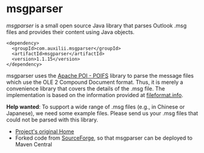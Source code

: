 # msgparser
*msgparser* is a small open source Java library that parses Outlook .msg files and provides their content using Java objects.

```
<dependency>
  <groupId>com.auxilii.msgparser</groupId>
  <artifactId>msgparser</artifactId>
  <version>1.1.15</version>
</dependency>
```

msgparser uses the [Apache POI - POIFS](http://poi.apache.org/poifs/) library to parse the message files which use the OLE 2 Compound Document format. Thus, it is merely a convenience library that covers the details of the .msg file. The implementation is based on the information provided at [fileformat.info](http://www.fileformat.info/format/outlookmsg/). 

**Help wanted**: To support a wide range of .msg files (e.g., in Chinese or Japanese), we need some example files. Please send us your .msg files that could not be parsed with this library.

 * [Project's original Home](http://auxilii.com/msgparser/)
 * Forked code from [SourceForge](https://sourceforge.net/projects/msgparser), so that msgparser can be deployed to Maven Central
